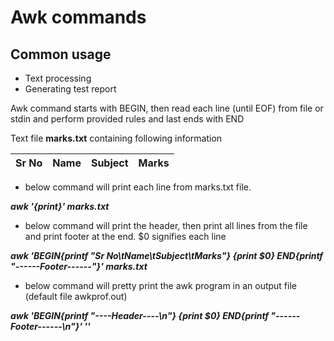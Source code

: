 # Awk commands

## Common usage
- Text processing
- Generating test report

Awk command starts with BEGIN, then read each line (until EOF) from file or stdin and perform provided rules and last ends with END

Text file **marks.txt** containing following information

| Sr No      |  Name         | Subject  | Marks  |
| ---------- |:-------------:| --------:|--------|


- below command will print each line from marks.txt file.

**_awk '{print}' marks.txt_**

- below command will print the header, then print all lines from the file and print footer at the end. $0 signifies each line

**_awk 'BEGIN{printf "Sr No\tName\tSubject\tMarks"} {print $0} END{printf "------Footer------"}' marks.txt_**

- below command will pretty print the awk program in an output file (default file awkprof.out)

**_awk 'BEGIN{printf "----Header----\n"} {print $0} END{printf "------Footer------\n"}' ''_**

